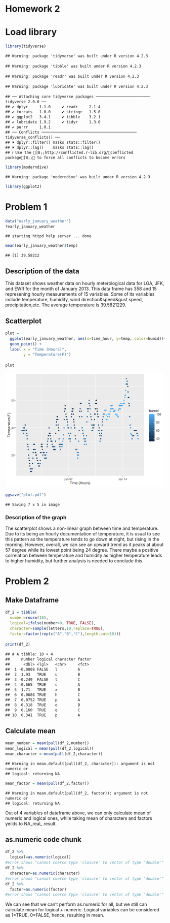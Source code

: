 Homework 2
================

# Load library

``` r
library(tidyverse)
```

    ## Warning: package 'tidyverse' was built under R version 4.2.3

    ## Warning: package 'tibble' was built under R version 4.2.3

    ## Warning: package 'readr' was built under R version 4.2.3

    ## Warning: package 'lubridate' was built under R version 4.2.3

    ## ── Attaching core tidyverse packages ──────────────────────── tidyverse 2.0.0 ──
    ## ✔ dplyr     1.1.0     ✔ readr     2.1.4
    ## ✔ forcats   1.0.0     ✔ stringr   1.5.0
    ## ✔ ggplot2   3.4.1     ✔ tibble    3.2.1
    ## ✔ lubridate 1.9.2     ✔ tidyr     1.3.0
    ## ✔ purrr     1.0.1     
    ## ── Conflicts ────────────────────────────────────────── tidyverse_conflicts() ──
    ## ✖ dplyr::filter() masks stats::filter()
    ## ✖ dplyr::lag()    masks stats::lag()
    ## ℹ Use the ]8;;http://conflicted.r-lib.org/conflicted package]8;; to force all conflicts to become errors

``` r
library(moderndive)
```

    ## Warning: package 'moderndive' was built under R version 4.2.3

``` r
library(ggplot2)
```

# Problem 1

``` r
data("early_january_weather")
?early_january_weather
```

    ## starting httpd help server ... done

``` r
mean(early_january_weather$temp)
```

    ## [1] 39.58212

## Description of the data

This dataset shows weather data on hourly meterological data for LGA,
JFK, and EWR for the month of January 2013. This data frame has 358 and
15 represening hourly measurements of 15 variables. Some of its
variables include temperature, humidity, wind direction&speed&gust
speed, precipitation,etc. The average temperature is 39.5821229.

## Scatterplot

``` r
plot = 
  ggplot(early_january_weather, aes(x=time_hour, y=temp, color=humid))+
  geom_point() + 
  labs( x = "Time (Hours)",
        y = "Temperature(F)")

plot
```

![](p8105_hw1_dqn2104_files/figure-gfm/unnamed-chunk-3-1.png)<!-- -->

``` r
ggsave("plot.pdf")
```

    ## Saving 7 x 5 in image

### Description of the graph

The scatterplot shows a non-linear graph between time and temperature.
Due to its being an hourly documentation of temperature, it is usual to
see this pattern as the temperature tends to go down at night, but
rising in the morning. However, overall, we can see an upward trend as
it peaks at about 57 degree while its lowest point being 24 degree.
There maybe a positive correlation between temperature and humidity as
higher temperature leads to higher humidity, but further analysis is
needed to conclude this.

# Problem 2

## Make Dataframe

``` r
df_2 = tibble(
  number=rnorm(10),
  logical=ifelse(number>0, TRUE, FALSE),
  character=sample(letters,10,replace=TRUE),
  factor=factor(rep(c("A","B","C"),length.out=10)))

print(df_2)
```

    ## # A tibble: 10 × 4
    ##     number logical character factor
    ##      <dbl> <lgl>   <chr>     <fct> 
    ##  1 -0.0808 FALSE   l         A     
    ##  2  1.93   TRUE    u         B     
    ##  3 -0.249  FALSE   t         C     
    ##  4  0.665  TRUE    c         A     
    ##  5  1.71   TRUE    x         B     
    ##  6  0.0686 TRUE    h         C     
    ##  7  0.0752 TRUE    p         A     
    ##  8  0.318  TRUE    o         B     
    ##  9  0.160  TRUE    q         C     
    ## 10  0.341  TRUE    p         A

## Calculate mean

``` r
mean_number = mean(pull(df_2,number))
mean_logical = mean(pull(df_2,logical))
mean_character = mean(pull(df_2,character))
```

    ## Warning in mean.default(pull(df_2, character)): argument is not numeric or
    ## logical: returning NA

``` r
mean_factor = mean(pull(df_2,factor))
```

    ## Warning in mean.default(pull(df_2, factor)): argument is not numeric or
    ## logical: returning NA

Out of 4 variables of dataframe above, we can only calculate mean of
numeric and logical ones, while taking mean of characters and factors
yeilds to NA_real\_ result.

## as.numeric code chunk

``` r
df_2 %>%
  logical=as.numeric(logical)
#error shows "cannot coerce type 'closure' to vector of type 'double'"
df_2 %>%
  character=as.numeric(character)
#error shows "cannot coerce type 'closure' to vector of type 'double'"
df_2 %>%
  factor=as.numeric(factor)
#error shows "cannot coerce type 'closure' to vector of type 'double'"
```

We can see that we can’t perform as.numeric for all, but we still can
calculate mean for logical + numeric. Logical variables can be
considered as 1=TRUE, 0=FALSE, hence, resulting in mean.
